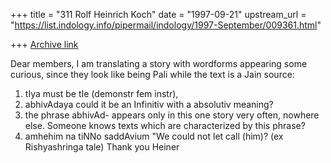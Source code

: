 +++
title = "311 Rolf Heinrich Koch"
date = "1997-09-21"
upstream_url = "https://list.indology.info/pipermail/indology/1997-September/009361.html"

+++
[Archive link](https://list.indology.info/pipermail/indology/1997-September/009361.html)

Dear members, I am translating a story with wordforms appearing some curious,
since they look like being Pali while the text is a Jain source:
1. tIya must be tIe (demonstr fem instr),
2. abhivAdaya could it be an Infinitiv with a absolutiv meaning?
3. the phrase abhivAd- appears only in this one story very often, nowhere
else. Someone knows texts which are characterized by this phrase?
4. amhehim na tiNNo saddAvium  "We could not let call (him)?
(ex Rishyashringa tale)
Thank you
Heiner



